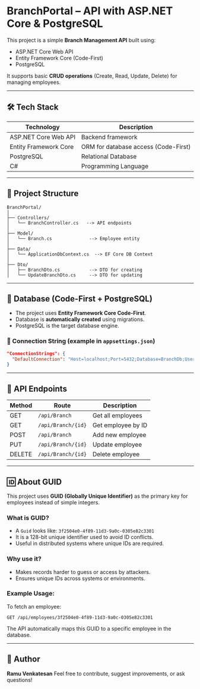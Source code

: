 # BranchPortal – API with ASP.NET Core & PostgreSQL

This project is a simple **Branch Management API** built using:

* ASP.NET Core Web API
* Entity Framework Core (Code-First)
* PostgreSQL

It supports basic **CRUD operations** (Create, Read, Update, Delete) for managing employees.

---

## 🛠️ Tech Stack

| Technology            | Description                          |
| --------------------- | ------------------------------------ |
| ASP.NET Core Web API  | Backend framework                    |
| Entity Framework Core | ORM for database access (Code-First) |
| PostgreSQL            | Relational Database                  |
| C#                    | Programming Language                 |

---

## 📁 Project Structure

```
BranchPortal/
│
├── Controllers/
│   └── BranchController.cs   --> API endpoints
│
├── Model/
│   └── Branch.cs              --> Employee entity
│
├── Data/
│   └── ApplicationDbContext.cs  --> EF Core DB Context
│
├── Dto/
│   ├── BranchDto.cs           --> DTO for creating
│   └── UpdateBranchDto.cs     --> DTO for updating
```

---

## 🧱 Database (Code-First + PostgreSQL)

* The project uses **Entity Framework Core Code-First**.
* Database is **automatically created** using migrations.
* PostgreSQL is the target database engine.

### 🔌 Connection String (example in `appsettings.json`)

```json
"ConnectionStrings": {
  "DefaultConnection": "Host=localhost;Port=5432;Database=BranchDb;Username=postgres;Password=your_password"
}
```

---

## 🔁 API Endpoints

| Method | Route                 | Description        |
| ------ | --------------------- | ------------------ |
| GET    | `/api/Branch`      | Get all employees  |
| GET    | `/api/Branch/{id}` | Get employee by ID |
| POST   | `/api/Branch`      | Add new employee   |
| PUT    | `/api/Branch/{id}` | Update employee    |
| DELETE | `/api/Branch/{id}` | Delete employee    |

---

## 🆔 About GUID

This project uses **GUID (Globally Unique Identifier)** as the primary key for employees instead of simple integers.

### What is GUID?

* A `Guid` looks like: `3f2504e0-4f89-11d3-9a0c-0305e82c3301`
* It is a 128-bit unique identifier used to avoid ID conflicts.
* Useful in distributed systems where unique IDs are required.

### Why use it?

* Makes records harder to guess or access by attackers.
* Ensures unique IDs across systems or environments.

### Example Usage:

To fetch an employee:

```
GET /api/employees/3f2504e0-4f89-11d3-9a0c-0305e82c3301
```

The API automatically maps this GUID to a specific employee in the database.

---

## 🙌 Author

**Ramu Venkatesan**
Feel free to contribute, suggest improvements, or ask questions!
